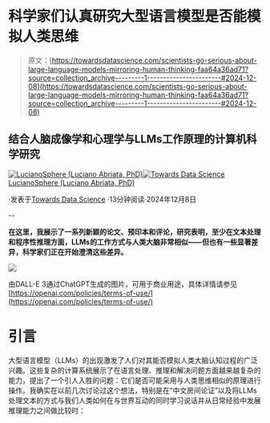 # 科学家们认真研究大型语言模型是否能模拟人类思维

> 原文：[https://towardsdatascience.com/scientists-go-serious-about-large-language-models-mirroring-human-thinking-faa64a36ad71?source=collection_archive---------1-----------------------#2024-12-08](https://towardsdatascience.com/scientists-go-serious-about-large-language-models-mirroring-human-thinking-faa64a36ad71?source=collection_archive---------1-----------------------#2024-12-08)

## 结合人脑成像学和心理学与LLMs工作原理的计算机科学研究

[](https://lucianosphere.medium.com/?source=post_page---byline--faa64a36ad71--------------------------------)[![LucianoSphere (Luciano Abriata, PhD)](../Images/a8ae3085d094749bbdd1169cca672b86.png)](https://lucianosphere.medium.com/?source=post_page---byline--faa64a36ad71--------------------------------)[](https://towardsdatascience.com/?source=post_page---byline--faa64a36ad71--------------------------------)[![Towards Data Science](../Images/a6ff2676ffcc0c7aad8aaf1d79379785.png)](https://towardsdatascience.com/?source=post_page---byline--faa64a36ad71--------------------------------) [LucianoSphere (Luciano Abriata, PhD)](https://lucianosphere.medium.com/?source=post_page---byline--faa64a36ad71--------------------------------)

·发表于[Towards Data Science](https://towardsdatascience.com/?source=post_page---byline--faa64a36ad71--------------------------------) ·13分钟阅读·2024年12月8日

--

**在这里，我展示了一系列新颖的论文、预印本和评论，研究表明，至少在文本处理和程序性推理方面，LLMs的工作方式与人类大脑非常相似——但也有一些显著差异，科学家们正在开始澄清这些差异。**

![](../Images/bfcedc43456b944a5d2bae942853548b.png)

由DALL-E 3通过ChatGPT生成的图片，可用于商业用途，具体详情请参见[https://openai.com/policies/terms-of-use/](https://openai.com/policies/terms-of-use/)

# 引言

大型语言模型（LLMs）的出现激发了人们对其能否模拟人类大脑认知过程的广泛兴趣。这些复杂的计算系统展示了在语言处理、推理和解决问题方面越来越复杂的能力，提出了一个引人入胜的问题：它们是否可能采用与人类思维相似的原理进行操作。我确实在以前几次讨论过这个想法，特别是在“中文房间论证”以及将LLMs处理文本的方式与我们人类如何在与世界互动的同时学习说话并从日常经验中发展推理能力之间做比较时：
